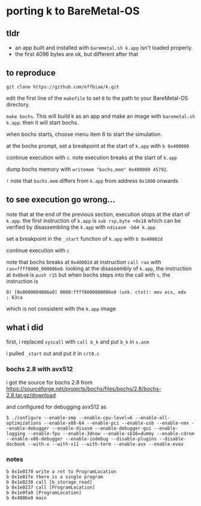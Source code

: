 # porting k to BareMetal-OS

## tldr
 - an app built and installed with `baremetal.sh k.app` isn't loaded properly.
 - the first 4096 bytes are ok, but different after that

## to reproduce
```
git clone https://github.com/effbiae/k.git
```
edit the first line of the `makefile` to set `B` to the path to your BareMetal-OS directory.

`make bochs`. This will build k as an app and make an image with `baremetal.sh k.app`. 
then it will start bochs.

when bochs starts, choose menu item 6 to start the simulation. 

at the bochs prompt, set a breakpoint at the start of `k.app` with `b 0x400000`

continue execution with `c`.  note execution breaks at the start of `k.app`

dump bochs memory with `writemem "bochs.mem" 0x400000 45792`. 

`!` note that `bochs.mem` differs from `k.app` from address `0x1000` onwards

## to see execution go wrong...
note that at the end of the previous section, execution stops at the start of `k.app`.
the first instruction of `k.app` is `sub rsp,byte +0x18` which can be verified by disassembling
the `k.app` with `ndisasm -b64 k.app`

set a breakpoint in the `_start` function of `k.app` with `b 0x40002d`

continue execution with `c`

note that bochs breaks at `0x40002d` at instruction `call rax` with `rax=ffff8000_000086e0`. 
looking at the disassembly of `k.app`, the instruction at `0x86e0` is `push r15` but when
bochs steps into the call with `s`, the instruction is 
```
0) [0x0000004086e0] 0008:ffff8000000086e0 (unk. ctxt): mov ecx, edx              ; 63ca
```
which is not consistent with the `k.app` image

## what i did

first, i replaced `syscall` with `call b_k` and put `b_k` in `s.asm`

i pulled `_start` out and put it in `crt0.c`

### bochs 2.8 with avx512
i got the source for bochs 2.8 from https://sourceforge.net/projects/bochs/files/bochs/2.8/bochs-2.8.tar.gz/download

and configured for debugging avx512 as
```
$ ./configure --enable-smp --enable-cpu-level=6 --enable-all-optimizations --enable-x86-64 --enable-pci --enable-usb --enable-vmx --enable-debugger --enable-disasm --enable-debugger-gui --enable-logging --enable-fpu --enable-3dnow --enable-sb16=dummy --enable-cdrom --enable-x86-debugger --enable-iodebug --disable-plugins --disable-docbook --with-x --with-x11 --with-term --enable-avx --enable-evex
```

### notes
```
b 0x1e0170 write a ret to ProgramLocation
b 0x1e01fe there is a single program
b 0x1e0230 call [b_storage_read]
b 0x1e0237 call [ProgramLocation]
b 0x1e0fa0 [ProgramLocation]
b 0x4086e0 main
```
